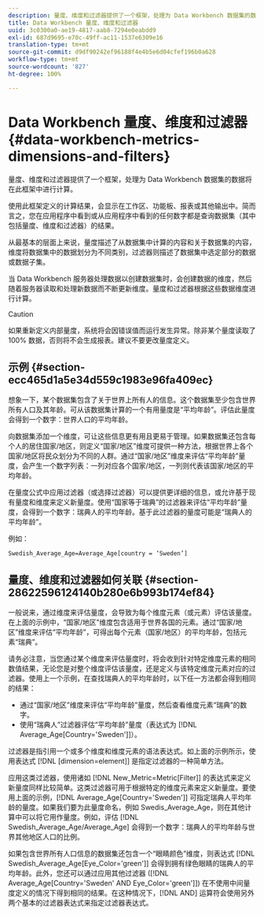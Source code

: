 ```yaml
---
description: 量度、维度和过滤器提供了一个框架，处理为 Data Workbench 数据集的数据将在此框架中进行计算。
title: Data Workbench 量度、维度和过滤器
uuid: 3c0300a0-ae19-4817-aab8-7294e0eabdd9
exl-id: 687d9695-e70c-49ff-ac11-1537e6309e16
translation-type: tm+mt
source-git-commit: d9df90242ef96188f4e4b5e6d04cfef196b0a628
workflow-type: tm+mt
source-wordcount: '827'
ht-degree: 100%

---
```


# Data Workbench 量度、维度和过滤器{#data-workbench-metrics-dimensions-and-filters}

量度、维度和过滤器提供了一个框架，处理为 Data Workbench 数据集的数据将在此框架中进行计算。

使用此框架定义的计算结果，会显示在工作区、功能板、报表或其他输出中。简而言之，您在应用程序中看到或从应用程序中看到的任何数字都是查询数据集（其中包括量度、维度和过滤器）的结果。

从最基本的层面上来说，量度描述了从数据集中计算的内容和关于数据集的内容，维度将数据集中的数据划分为不同类别，过滤器则描述了数据集中选定部分的数据或数据子集。

当 Data Workbench 服务器处理数据以创建数据集时，会创建数据的维度，然后随着服务器读取和处理新数据而不断更新维度。量度和过滤器根据这些数据维度进行计算。

>[!CAUTION]
>
>如果重新定义内部量度，系统将会因错误值而运行发生异常。除非某个量度读取了 100% 数据，否则将不会生成报表。建议不要更改量度定义。

## 示例 {#section-ecc465d1a5e34d559c1983e96fa409ec}

想象一下，某个数据集包含了关于世界上所有人的信息。这个数据集至少包含世界所有人口及其年龄。可从该数据集计算的一个有用量度是“平均年龄”。评估此量度会得到一个数字：世界人口的平均年龄。

向数据集添加一个维度，可让这些信息更有用且更易于管理。如果数据集还包含每个人的居住国家/地区，则定义“国家/地区”维度可提供一种方法，根据世界上各个国家/地区将民众划分为不同的人群。通过“国家/地区”维度来评估“平均年龄”量度，会产生一个数字列表：一列对应各个国家/地区，一列则代表该国家/地区的平均年龄。

在量度公式中应用过滤器（或选择过滤器）可以提供更详细的信息，或允许基于现有量度和维度来定义新量度。使用“国家等于瑞典”的过滤器来评估“平均年龄”量度，会得到一个数字：瑞典人的平均年龄。基于此过滤器的量度可能是“瑞典人的平均年龄”。

例如：

```
Swedish_Average_Age=Average_Age[country = ‘Sweden’]
```

## 量度、维度和过滤器如何关联 {#section-28622596124140b280e6b993b174ef84}

一般说来，通过维度来评估量度，会导致为每个维度元素（或元素）评估该量度。在上面的示例中，“国家/地区”维度包含适用于世界各国的元素。通过“国家/地区”维度来评估“平均年龄”，可得出每个元素（国家/地区）的平均年龄，包括元素“瑞典”。

请务必注意，当您通过某个维度来评估量度时，将会收到针对特定维度元素的相同数值结果，无论您是对整个维度评估该量度，还是定义与该特定维度元素对应的过滤器。使用上一个示例，在查找瑞典人的平均年龄时，以下任一方法都会得到相同的结果：

* 通过“国家/地区”维度来评估“平均年龄”量度，然后查看维度元素“瑞典”的数字。
* 使用“瑞典人”过滤器评估“平均年龄”量度（表达式为 [!DNL Average_Age[Country=&#39;Sweden&#39;]]）。

过滤器是指引用一个或多个维度和维度元素的语法表达式。如上面的示例所示，使用表达式 [!DNL [dimension=element]] 是指定过滤器的一种简单方法。

应用这类过滤器，使用诸如 [!DNL New_Metric=Metric[Filter]] 的表达式来定义新量度同样比较简单。这类过滤器可用于根据特定的维度元素来定义新量度。要使用上面的示例，[!DNL Average_Age[Country=&#39;Sweden&#39;]] 可指定瑞典人平均年龄的量度。如果我们要为此量度命名，例如 Swedis_Average_Age，则在其他计算中可以将它用作量度。例如，评估 [!DNL Swedish_Average_Age/Average_Age] 会得到一个数字：瑞典人的平均年龄与世界其他地区人口的比例。

如果包含世界所有人口信息的数据集还包含一个“眼睛颜色”维度，则表达式 [!DNL Swedish_Average_Age[Eye_Color=&#39;green&#39;]] 会得到拥有绿色眼睛的瑞典人的平均年龄。此外，您还可以通过应用其他过滤器 ([!DNL Average_Age[Country=&#39;Sweden&#39; AND Eye_Color=&#39;green&#39;]]) 在不使用中间量度定义的情况下得到相同的结果。在这种情况下，[!DNL AND] 运算符会使用另外两个基本的过滤器表达式来指定过滤器表达式。
